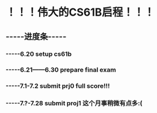 # ！！！伟大的CS61B启程！！！
## -----进度条-----
### -----6.20 setup cs61b
### -----6.21——6.30 prepare final exam
### -----7.1-7.2 submit prj0 full score!!!
### -----7.?-7.28 submit proj1 这个月事稍微有点多:(
